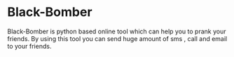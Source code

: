 # Black-Bomber
Black-Bomber is python based online tool which can help you to prank your friends. By using this tool you can send huge amount of sms , call and email to your friends.

